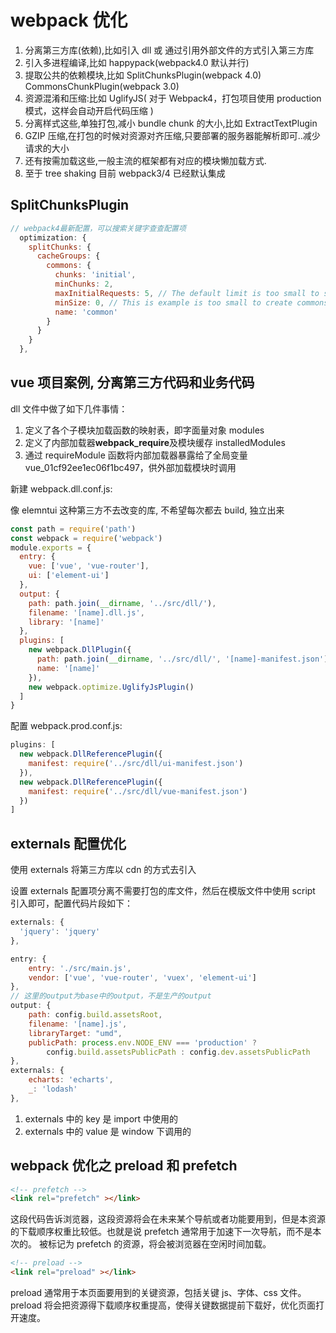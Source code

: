 # webpack 优化

1. 分离第三方库(依赖),比如引入 dll 或 通过引用外部文件的方式引入第三方库
2. 引入多进程编译,比如 happypack(webpack4.0 默认并行)
3. 提取公共的依赖模块,比如 SplitChunksPlugin(webpack 4.0) CommonsChunkPlugin(webpack 3.0)
4. 资源混淆和压缩:比如 UglifyJS( 对于 Webpack4，打包项目使用 production 模式，这样会自动开启代码压缩 )
5. 分离样式这些,单独打包,减小 bundle chunk 的大小,比如 ExtractTextPlugin
6. GZIP 压缩,在打包的时候对资源对齐压缩,只要部署的服务器能解析即可..减少请求的大小
7. 还有按需加载这些,一般主流的框架都有对应的模块懒加载方式.
8. 至于 tree shaking 目前 webpack3/4 已经默认集成

## SplitChunksPlugin

```js
// webpack4最新配置，可以搜索关键字查查配置项
  optimization: {
    splitChunks: {
      cacheGroups: {
        commons: {
          chunks: 'initial',
          minChunks: 2,
          maxInitialRequests: 5, // The default limit is too small to showcase the effect
          minSize: 0, // This is example is too small to create commons chunks
          name: 'common'
        }
      }
    }
  },

```

## vue 项目案例, 分离第三方代码和业务代码

dll 文件中做了如下几件事情：

1. 定义了各个子模块加载函数的映射表，即字面量对象 modules
2. 定义了内部加载器**webpack_require**及模块缓存 installedModules
3. 通过 requireModule 函数将内部加载器暴露给了全局变量 vue_01cf92ee1ec06f1bc497，供外部加载模块时调用

新建 webpack.dll.conf.js:

像 elemntui 这种第三方不去改变的库, 不希望每次都去 build, 独立出来

```js
const path = require('path')
const webpack = require('webpack')
module.exports = {
  entry: {
    vue: ['vue', 'vue-router'],
    ui: ['element-ui']
  },
  output: {
    path: path.join(__dirname, '../src/dll/'),
    filename: '[name].dll.js',
    library: '[name]'
  },
  plugins: [
    new webpack.DllPlugin({
      path: path.join(__dirname, '../src/dll/', '[name]-manifest.json'),
      name: '[name]'
    }),
    new webpack.optimize.UglifyJsPlugin()
  ]
}
```

配置 webpack.prod.conf.js:

```js
plugins: [
  new webpack.DllReferencePlugin({
    manifest: require('../src/dll/ui-manifest.json')
  }),
  new webpack.DllReferencePlugin({
    manifest: require('../src/dll/vue-manifest.json')
  })
]
```

## externals 配置优化

使用 externals 将第三方库以 cdn 的方式去引入

设置 externals 配置项分离不需要打包的库文件，然后在模版文件中使用 script 引入即可，配置代码片段如下：

```js
externals: {
  'jquery': 'jquery'
},

entry: {
    entry: './src/main.js',
    vendor: ['vue', 'vue-router', 'vuex', 'element-ui']
},
// 这里的output为base中的output，不是生产的output
output: {
    path: config.build.assetsRoot,
    filename: '[name].js',
    libraryTarget: "umd",
    publicPath: process.env.NODE_ENV === 'production' ?
        config.build.assetsPublicPath : config.dev.assetsPublicPath
},
externals: {
    echarts: 'echarts',
    _: 'lodash'
},
```

1. externals 中的 key 是 import 中使用的
2. externals 中的 value 是 window 下调用的

## webpack 优化之 preload 和 prefetch

```html
<!-- prefetch -->
<link rel="prefetch" ></link>
```

这段代码告诉浏览器，这段资源将会在未来某个导航或者功能要用到，但是本资源的下载顺序权重比较低。也就是说 prefetch 通常用于加速下一次导航，而不是本次的。
被标记为 prefetch 的资源，将会被浏览器在空闲时间加载。

```html
<!-- preload -->
<link rel="preload" ></link>
```

preload 通常用于本页面要用到的关键资源，包括关键 js、字体、css 文件。
preload 将会把资源得下载顺序权重提高，使得关键数据提前下载好，优化页面打开速度。
